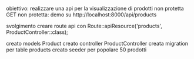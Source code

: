 obiettivo: realizzare una api per la visualizzazione di prodotti non protetta
GET non protetta: demo su http://localhost:8000/api/products

svolgimento
creare route api con 
Route::apiResource('products', ProductController::class);

creato models Product
creato controller ProductController
creata migration per table products
creato seeder per popolare 50 prodotti
